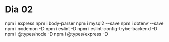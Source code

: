 # Dia 02

npm i express
npm i body-parser
npm i mysql2 --save
npm i dotenv --save
npm i nodemon -D
npm i eslint -D
npm i eslint-config-trybe-backend -D
npm i @types/node -D
npm i @types/express -D